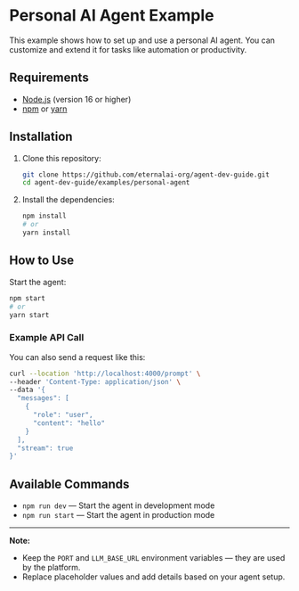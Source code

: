 # Personal AI Agent Example

This example shows how to set up and use a personal AI agent. You can customize and extend it for tasks like automation or productivity.

## Requirements

* [Node.js](https://nodejs.org/) (version 16 or higher)
* [npm](https://www.npmjs.com/) or [yarn](https://yarnpkg.com/)

## Installation

1. Clone this repository:

   ```bash
   git clone https://github.com/eternalai-org/agent-dev-guide.git
   cd agent-dev-guide/examples/personal-agent
   ```

2. Install the dependencies:

   ```bash
   npm install
   # or
   yarn install
   ```

## How to Use

Start the agent:

   ```bash
   npm start
   # or
   yarn start
   ```

### Example API Call

You can also send a request like this:

```bash
curl --location 'http://localhost:4000/prompt' \
--header 'Content-Type: application/json' \
--data '{
  "messages": [
    {
      "role": "user",
      "content": "hello"
    }
  ],
  "stream": true
}'
```

## Available Commands

* `npm run dev` — Start the agent in development mode
* `npm run start` — Start the agent in production mode

---

**Note:**

* Keep the `PORT` and `LLM_BASE_URL` environment variables — they are used by the platform.
* Replace placeholder values and add details based on your agent setup.
